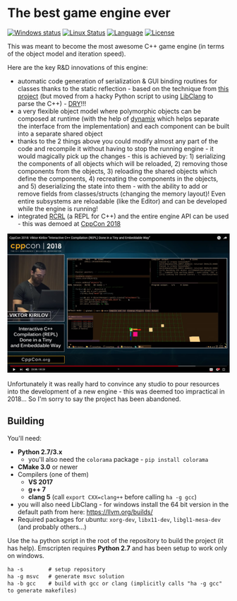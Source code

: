 # The best game engine ever

[![Windows status](https://ci.appveyor.com/api/projects/status/h2wfkb1y546x5tsw/branch/master?svg=true)](https://ci.appveyor.com/project/onqtam/game/branch/master)
[![Linux Status](https://travis-ci.org/onqtam/game.svg?branch=master)](https://travis-ci.org/onqtam/game)
[![Language](https://img.shields.io/badge/language-C++-blue.svg)](https://isocpp.org/)
[![License](http://img.shields.io/badge/license-MIT-blue.svg)](http://opensource.org/licenses/MIT)

This was meant to become the most awesome C++ game engine (in terms of the object model and iteration speed).

Here are the key R&D innovations of this engine:
- automatic code generation of serialization & GUI binding routines for classes thanks to the static reflection - based on the technique from [this project](https://github.com/onqtam/cmake-reflection-template) (but moved from a hacky Python script to using [LibClang](https://clang.llvm.org/docs/Tooling.html#libclang) to parse the C++) - [DRY](https://en.wikipedia.org/wiki/Don%27t_repeat_yourself)!!!
- a very flexible object model where polymorphic objects can be composed at runtime (with the help of [dynamix](https://github.com/iboB/dynamix) which helps separate the interface from the implementation) and each component can be built into a separate shared object
- thanks to the 2 things above you could modify almost any part of the code and recompile it without having to stop the running engine - it would magically pick up the changes - this is achieved by: 1) serializing the components of all objects which will be reloaded, 2) removing those components from the objects, 3) reloading the shared objects which define the components, 4) recreating the components in the objects, and 5) deserializing the state into them - with the ability to add or remove fields from classes/structs (changing the memory layout)! Even entire subsystems are reloadable (like the Editor) and can be developed while the engine is running!
- integrated [RCRL](https://github.com/onqtam/rcrl) (a REPL for C++) and the entire engine API can be used - this was demoed at [CppCon 2018](https://youtu.be/UEuA0yuw_O0?t=1122)

[![youtube cppcon video showcase](docs/rcrl_cppcon_2018_thumbnail.png)](https://youtu.be/UEuA0yuw_O0?t=1122)

Unfortunately it was really hard to convince any studio to pour resources into the development of a new engine - this was deemed too impractical in 2018... So I'm sorry to say the project has been abandoned.

## Building

You'll need:

- **Python 2.7/3.x**
    - you'll also need the ```colorama``` package - ```pip install colorama```
- **CMake 3.0** or newer
- Compilers (one of them)
    - **VS 2017**
    - **g++ 7**
    - **clang 5** (call ```export CXX=clang++``` before calling ```ha -g gcc```)
- you will also need LibClang - for windows install the 64 bit version in the default path from here: https://llvm.org/builds/
- Required packages for ubuntu: ```xorg-dev```, ```libx11-dev```, ```libgl1-mesa-dev``` (and probably others...)

Use the ```ha``` python script in the root of the repository to build the project (it has help). Emscripten requires **Python 2.7** and has been setup to work only on windows.

```
ha -s        # setup repository
ha -g msvc   # generate msvc solution
ha -b gcc    # build with gcc or clang (implicitly calls "ha -g gcc" to generate makefiles)
```
